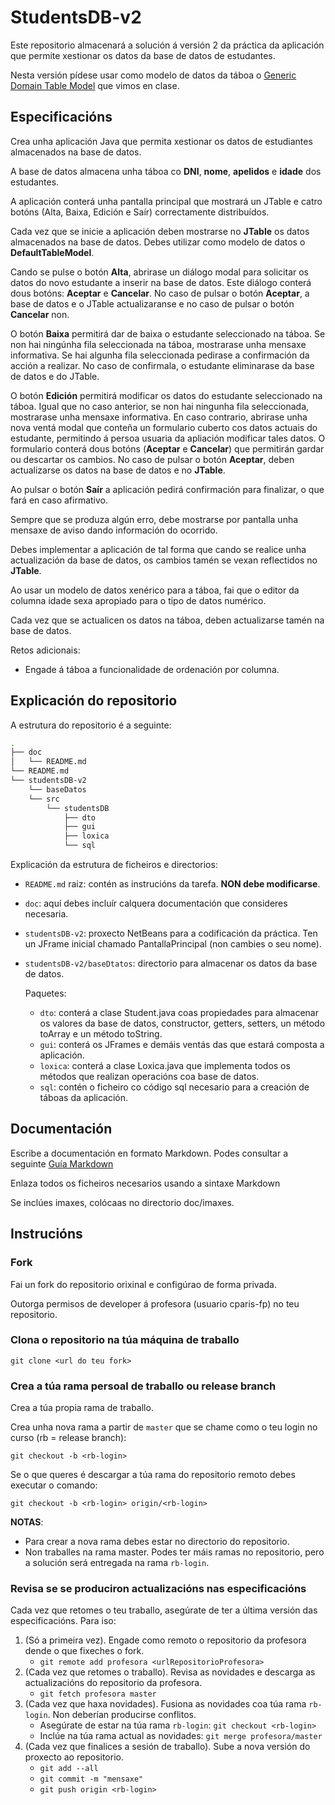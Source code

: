 # StudentsDB-v2

Este repositorio almacenará a solución á versión 2 da práctica da aplicación que permite xestionar os datos da base de datos de estudantes.

Nesta versión pídese usar como modelo de datos da táboa o [Generic Domain Table Model](https://mestre.iessanclemente.net/pluginfile.php/41248/mod_resource/content/1/GenericDomainTableModel.java) que vimos en clase.

## Especificacións

Crea unha aplicación Java que permita xestionar os datos de estudiantes almacenados na base de datos.

A base de datos almacena unha táboa co **DNI**, **nome**, **apelidos** e **idade** dos estudantes.

A aplicación conterá unha pantalla principal que mostrará un JTable e catro botóns (Alta, Baixa, Edición e Saír) correctamente distribuídos.

Cada vez que se inicie a aplicación deben mostrarse no **JTable** os datos almacenados na base de datos. Debes utilizar como modelo de datos o **DefaultTableModel**.

Cando se pulse o botón **Alta**, abrirase un diálogo modal para solicitar os datos do novo estudante a inserir na base de datos. Este diálogo conterá dous botóns: **Aceptar** e **Cancelar**. No caso de pulsar o botón **Aceptar**, a base de datos e o JTable actualizaranse e no caso de pulsar o botón **Cancelar** non.

O botón **Baixa** permitirá dar de baixa o estudante seleccionado na táboa. Se non hai ningúnha fila seleccionada na táboa, mostrarase unha mensaxe informativa. Se hai algunha fila seleccionada pedirase a confirmación da acción a realizar. No caso de confirmala, o estudante eliminarase da base de datos e do JTable.

O botón **Edición** permitirá modificar os datos do estudante seleccionado na táboa. Igual que no caso anterior, se non hai ningunha fila seleccionada, mostrarase unha mensaxe informativa. En caso contrario, abrirase unha nova ventá modal que conteña un  formulario cuberto cos datos actuais do estudante, permitindo á persoa usuaria da apliación modificar tales datos. O formulario conterá dous botóns (**Aceptar** e **Cancelar**) que permitirán gardar ou descartar os cambios. No caso de pulsar o botón **Aceptar**, deben actualizarse os datos na base de datos e no **JTable**.

Ao pulsar o botón **Saír** a aplicación pedirá confirmación para finalizar, o que fará en caso afirmativo.

Sempre que se produza algún erro, debe mostrarse por pantalla unha mensaxe de aviso dando información do ocorrido.

Debes implementar a aplicación de tal forma que cando se realice unha actualización da base de datos, os cambios tamén se vexan reflectidos no **JTable**.

Ao usar un modelo de datos xenérico para a táboa, fai que o editor da columna idade sexa apropiado para o tipo de datos numérico.

Cada vez que se actualicen os datos na táboa, deben actualizarse tamén na base de datos.

Retos adicionais:

- Engade á táboa a funcionalidade de ordenación por columna.

## Explicación do repositorio

A estrutura do repositorio é a seguinte:

```bash
.
├── doc
│   └── README.md
└── README.md
└── studentsDB-v2
    └── baseDatos
    └── src
        └── studentsDB
            ├── dto
            ├── gui
            ├── loxica
            └── sql
```

Explicación da estrutura de ficheiros e directorios:

- `README.md` raiz: contén as instrucións da tarefa. **NON debe modificarse**.
- `doc`: aquí debes incluír calquera documentación que consideres necesaria.
- `studentsDB-v2`: proxecto NetBeans para a codificación da práctica. Ten un JFrame inicial chamado PantallaPrincipal (non cambies o seu nome).
- `studentsDB-v2/baseDtatos`: directorio para almacenar os datos da base de datos.

    Paquetes:

  - `dto`: conterá a clase Student.java coas propiedades para almacenar os valores da base de datos, constructor, getters, setters, un método toArray e un método toString.
  - `gui`: conterá os JFrames e demáis ventás das que estará composta a aplicación.
  - `loxica`: conterá a clase Loxica.java que implementa todos os métodos que realizan operacións coa base de datos.
  - `sql`: contén o ficheiro co código sql necesario para a creación de táboas da aplicación.

## Documentación

Escribe a documentación en formato Markdown. Podes consultar a seguinte [Guía Markdown](https://github.com/adam-p/markdown-here/wiki/Markdown-Cheatsheet)

Enlaza todos os ficheiros necesarios usando a sintaxe Markdown

Se inclúes imaxes, colócaas no directorio doc/imaxes.

## Instrucións

### Fork

Fai un fork do repositorio orixinal e configúrao de forma privada.

Outorga permisos de developer á profesora (usuario cparis-fp) no teu repositorio.

### Clona o repositorio na túa máquina de traballo

`git clone <url do teu fork>`

### Crea a túa rama persoal de traballo ou release branch

Crea a túa propia rama de traballo.

Crea unha nova rama a partir de `master` que se chame como o teu login no curso (rb = release branch):

`git checkout -b <rb-login>`

Se o que queres é descargar a túa rama do repositorio remoto debes executar o comando:

`git checkout -b <rb-login> origin/<rb-login>`

**NOTAS**:

- Para crear a nova rama debes estar no directorio do repositorio.
- Non traballes na rama master. Podes ter máis ramas no repositorio, pero a solución será entregada na rama `rb-login`.

### Revisa se se produciron actualizacións nas especificacións

Cada vez que retomes o teu traballo, asegúrate de ter a última versión das especificacións. Para iso:

1. (Só a primeira vez). Engade como remoto o repositorio da profesora dende o que fixeches o fork.
    - `git remote add profesora <urlRepositorioProfesora>`
2. (Cada vez que retomes o traballo). Revisa as novidades e descarga as actualizacións do repositorio da profesora.
    - `git fetch profesora master`
3. (Cada vez que haxa novidades). Fusiona as novidades coa túa rama `rb-login`. Non deberían producirse conflitos.
    - Asegúrate de estar na túa rama `rb-login`: `git checkout <rb-login>`
    - Inclúe na túa rama actual as novidades: `git merge profesora/master`
4. (Cada vez que finalices a sesión de traballo). Sube a nova versión do proxecto ao repositorio.
    - `git add --all`
    - `git commit -m "mensaxe"`
    - `git push origin <rb-login>`
